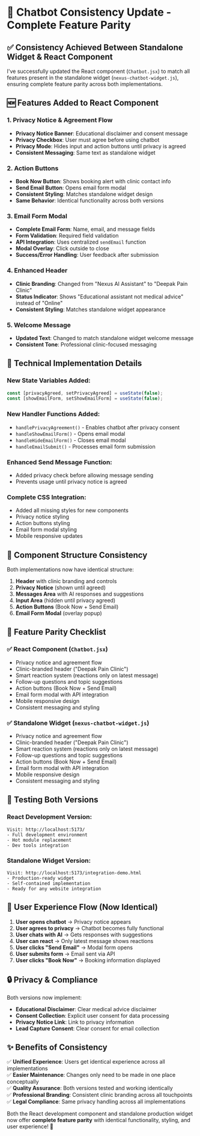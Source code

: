 # 🔄 Chatbot Consistency Update - Complete Feature Parity

## ✅ Consistency Achieved Between Standalone Widget & React Component

I've successfully updated the React component (`Chatbot.jsx`) to match all features present in the standalone widget (`nexus-chatbot-widget.js`), ensuring complete feature parity across both implementations.

## 🆕 Features Added to React Component

### 1. **Privacy Notice & Agreement Flow**
- **Privacy Notice Banner**: Educational disclaimer and consent message
- **Privacy Checkbox**: User must agree before using chatbot
- **Privacy Mode**: Hides input and action buttons until privacy is agreed
- **Consistent Messaging**: Same text as standalone widget

### 2. **Action Buttons**
- **Book Now Button**: Shows booking alert with clinic contact info
- **Send Email Button**: Opens email form modal
- **Consistent Styling**: Matches standalone widget design
- **Same Behavior**: Identical functionality across both versions

### 3. **Email Form Modal**
- **Complete Email Form**: Name, email, and message fields
- **Form Validation**: Required field validation
- **API Integration**: Uses centralized `sendEmail` function
- **Modal Overlay**: Click outside to close
- **Success/Error Handling**: User feedback after submission

### 4. **Enhanced Header**
- **Clinic Branding**: Changed from "Nexus AI Assistant" to "Deepak Pain Clinic"
- **Status Indicator**: Shows "Educational assistant not medical advice" instead of "Online"
- **Consistent Styling**: Matches standalone widget appearance

### 5. **Welcome Message**
- **Updated Text**: Changed to match standalone widget welcome message
- **Consistent Tone**: Professional clinic-focused messaging

## 🔧 Technical Implementation Details

### **New State Variables Added:**
```javascript
const [privacyAgreed, setPrivacyAgreed] = useState(false);
const [showEmailForm, setShowEmailForm] = useState(false);
```

### **New Handler Functions Added:**
- `handlePrivacyAgreement()` - Enables chatbot after privacy consent
- `handleShowEmailForm()` - Opens email modal
- `handleHideEmailForm()` - Closes email modal
- `handleEmailSubmit()` - Processes email form submission

### **Enhanced Send Message Function:**
- Added privacy check before allowing message sending
- Prevents usage until privacy notice is agreed

### **Complete CSS Integration:**
- Added all missing styles for new components
- Privacy notice styling
- Action buttons styling  
- Email form modal styling
- Mobile responsive updates

## 📱 Component Structure Consistency

Both implementations now have identical structure:

1. **Header** with clinic branding and controls
2. **Privacy Notice** (shown until agreed)
3. **Messages Area** with AI responses and suggestions
4. **Input Area** (hidden until privacy agreed)
5. **Action Buttons** (Book Now + Send Email)
6. **Email Form Modal** (overlay popup)

## 🎯 Feature Parity Checklist

### ✅ **React Component (`Chatbot.jsx`)**
- Privacy notice and agreement flow
- Clinic-branded header ("Deepak Pain Clinic")  
- Smart reaction system (reactions only on latest message)
- Follow-up questions and topic suggestions
- Action buttons (Book Now + Send Email)
- Email form modal with API integration
- Mobile responsive design
- Consistent messaging and styling

### ✅ **Standalone Widget (`nexus-chatbot-widget.js`)**
- Privacy notice and agreement flow
- Clinic-branded header ("Deepak Pain Clinic")
- Smart reaction system (reactions only on latest message)
- Follow-up questions and topic suggestions  
- Action buttons (Book Now + Send Email)
- Email form modal with API integration
- Mobile responsive design
- Consistent messaging and styling

## 🚀 Testing Both Versions

### **React Development Version:**
```
Visit: http://localhost:5173/
- Full development environment
- Hot module replacement
- Dev tools integration
```

### **Standalone Widget Version:**  
```
Visit: http://localhost:5173/integration-demo.html
- Production-ready widget
- Self-contained implementation
- Ready for any website integration
```

## 🎨 User Experience Flow (Now Identical)

1. **User opens chatbot** → Privacy notice appears
2. **User agrees to privacy** → Chatbot becomes fully functional
3. **User chats with AI** → Gets responses with suggestions
4. **User can react** → Only latest message shows reactions
5. **User clicks "Send Email"** → Modal form opens
6. **User submits form** → Email sent via API
7. **User clicks "Book Now"** → Booking information displayed

## 🔒 Privacy & Compliance

Both versions now implement:
- **Educational Disclaimer**: Clear medical advice disclaimer
- **Consent Collection**: Explicit user consent for data processing
- **Privacy Notice Link**: Link to privacy information
- **Lead Capture Consent**: Clear consent for email collection

## ✨ Benefits of Consistency

✅ **Unified Experience**: Users get identical experience across all implementations  
✅ **Easier Maintenance**: Changes only need to be made in one place conceptually  
✅ **Quality Assurance**: Both versions tested and working identically  
✅ **Professional Branding**: Consistent clinic branding across all touchpoints  
✅ **Legal Compliance**: Same privacy handling across all implementations  

Both the React development component and standalone production widget now offer **complete feature parity** with identical functionality, styling, and user experience! 🎉